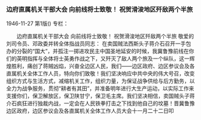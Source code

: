 ### 边府直属机关干部大会  向前线将士致敬！  祝贺滑浚地区歼敌两个半旅

1946-11-27
第1版()
专栏：

　　边府直属机关干部大会
    向前线将士致敬！
    祝贺滑浚地区歼敌两个半旅
    敬爱的刘司令员、邓政委并转全体指战员同志：
    在卖国贼法西斯头子蒋介石召开一手包办的分裂的“国大”，并孤注一掷进攻民主中国圣地延安的时候，我冀鲁豫前线在你们的英明指挥与全体将士英勇作战之下，又歼灭了敌人两个旅及一个纵队，这一辉煌胜利，痛创了蒋贼凶焰，兴奋全边区人民，我们——边区政府、边区参议会及各直属机关全体工作人员，特向你们致敬！我们坚决响应中共中央的伟大号召，改变组织方式与生活方式，减缩机关工作，组织力量，为保证战争供给与后方勤务，以全力为战争服务，贯彻“耕者有其田”，并准备明年进行大生产运动，以实际工作来支援你们，保卫解放区，保卫陕甘宁，保卫毛主席。我们坚决相信，卖国贼头子蒋介石疯狂进行独裁内战，一定会在人民铁拳打击之下找到他自己的坟墓！晋冀鲁豫边区政府，边区参议会及各直属机关全体工作人员大会十一月二十二日叩
